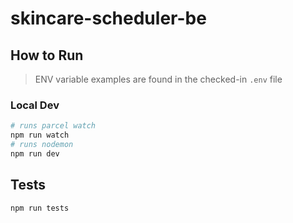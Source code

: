 # skincare-scheduler-be

## How to Run

> ENV variable examples are found in the checked-in `.env` file

### Local Dev

```bash
# runs parcel watch
npm run watch
# runs nodemon
npm run dev
```

## Tests

```
npm run tests
```
